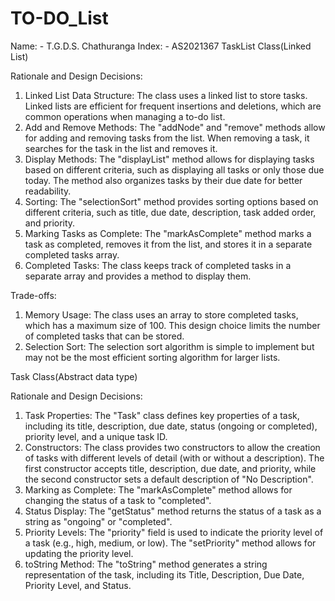 # TO-DO_List
 
Name: - T.G.D.S. Chathuranga
Index: -  AS2021367
TaskList Class(Linked List)

Rationale and Design Decisions:
1. Linked List Data Structure: The class uses a linked list to store tasks. Linked lists are efficient for frequent insertions and deletions, which are common operations when managing a to-do list.
2. Add and Remove Methods: The "addNode" and "remove" methods allow for adding and removing tasks from the list. When removing a task, it searches for the task in the list and removes it.
3. Display Methods: The "displayList" method allows for displaying tasks based on different criteria, such as displaying all tasks or only those due today. The method also organizes tasks by their due date for better readability.
4. Sorting: The "selectionSort" method provides sorting options based on different criteria, such as title, due date, description, task added order, and priority.
5. Marking Tasks as Complete: The "markAsComplete" method marks a task as completed, removes it from the list, and stores it in a separate completed tasks array.
6. Completed Tasks: The class keeps track of completed tasks in a separate array and provides a method to display them.

Trade-offs:
1. Memory Usage: The class uses an array to store completed tasks, which has a maximum size of 100. This design choice limits the number of completed tasks that can be stored.
2. Selection Sort: The selection sort algorithm is simple to implement but may not be the most efficient sorting algorithm for larger lists. 

Task Class(Abstract data type)

Rationale and Design Decisions:
1. Task Properties: The "Task" class defines key properties of a task, including its title, description, due date, status (ongoing or completed), priority level, and a unique task ID.
2. Constructors: The class provides two constructors to allow the creation of tasks with different levels of detail (with or without a description). The first constructor accepts title, description, due date, and priority, while the second constructor sets a default description of "No Description".
3. Marking as Complete: The "markAsComplete" method allows for changing the status of a task to "completed". 
4. Status Display: The "getStatus" method returns the status of a task as a string as "ongoing" or "completed".
5. Priority Levels: The "priority" field is used to indicate the priority level of a task (e.g., high, medium, or low). The "setPriority" method allows for updating the priority level.
6. toString Method: The "toString" method generates a string representation of the task, including its Title, Description, Due Date, Priority Level, and Status.
